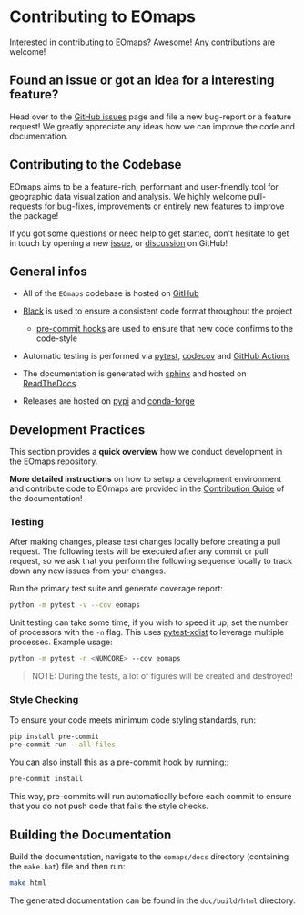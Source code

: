 # Contributing to EOmaps

Interested in contributing to EOmaps? Awesome! Any contributions are welcome!

## Found an issue or got an idea for a interesting feature?

Head over to the [GitHub issues](https://github.com/raphaelquast/EOmaps/issues) page and file a new bug-report or a feature request!
We greatly appreciate any ideas how we can improve the code and documentation.

## Contributing to the Codebase

EOmaps aims to be a feature-rich, performant and user-friendly tool for geographic data visualization and analysis. We highly welcome pull-requests for bug-fixes, improvements or entirely new features to improve the package!

If you got some questions or need help to get started, don't hesitate to get in touch by opening a new [issue](https://github.com/raphaelquast/EOmaps/issues), or [discussion](https://github.com/raphaelquast/EOmaps/discussions) on GitHub!

## General infos

- All of the `EOmaps` codebase is hosted on [GitHub](https://github.com/)

- [Black](https://github.com/psf/black) is used to ensure a consistent code format throughout the project

  - [pre-commit hooks](https://pre-commit.com/) are used to ensure that new code confirms to the code-style

- Automatic testing is performed via [pytest](https://docs.pytest.org/), [codecov](https://about.codecov.io/) and [GitHub Actions](https://github.com/features/actions)

- The documentation is generated with [sphinx](https://www.sphinx-doc.org/en/master/) and hosted on [ReadTheDocs](https://docs.readthedocs.io)

- Releases are hosted on [pypi](https://pypi.org/project/EOmaps/) and [conda-forge](https://anaconda.org/conda-forge/eomaps)

## Development Practices

This section provides a **quick overview** how we conduct development in the EOmaps repository.

**More detailed instructions** on how to setup a development environment and contribute code to EOmaps are provided in the [Contribution Guide](https://eomaps.readthedocs.io/en/latest/contribute.html) of the documentation!


### Testing

After making changes, please test changes locally before creating a pull request. The following tests will be executed after any commit or pull request, so we ask that you perform the following sequence locally to track down any new issues from your changes.

Run the primary test suite and generate coverage report:

```bash
python -m pytest -v --cov eomaps
```

Unit testing can take some time, if you wish to speed it up, set the
number of processors with the ``-n`` flag. This uses [pytest-xdist](https://github.com/pytest-dev/pytest-xdist) to leverage multiple processes. Example usage:

```bash
python -m pytest -n <NUMCORE> --cov eomaps
```

> NOTE: During the tests, a lot of figures will be created and destroyed!

### Style Checking

To ensure your code meets minimum code styling standards, run:

```bash
pip install pre-commit
pre-commit run --all-files
```

You can also install this as a pre-commit hook by running::

```bash
pre-commit install
```

This way, pre-commits will run automatically before each commit to ensure that you do not push code that fails the style checks.

## Building the Documentation

Build the documentation, navigate to the `eomaps/docs` directory (containing the `make.bat`) file and then run:

```bash
make html
```

The generated documentation can be found in the ``doc/build/html``
directory.
